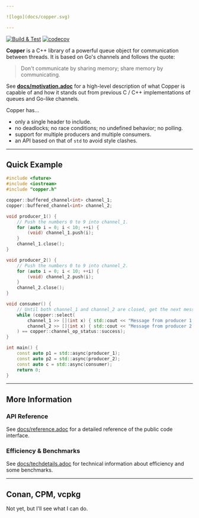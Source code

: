 ```yaml
---

![logo](docs/copper.svg)

---
```



[![Build & Test](https://github.com/atollk/copper/actions/workflows/tests.yml/badge.svg)](https://github.com/atollk/copper/actions/workflows/tests.yml)
[![codecov](https://codecov.io/gh/atollk/copper/branch/main/graph/badge.svg?token=BCAT88OAU8)](https://codecov.io/gh/atollk/copper)

**Copper** is a C++ library of a powerful queue object for communication between threads. It is based on Go's channels and follows the quote:

>Don't communicate by sharing memory; share memory by communicating.

See [**docs/motivation.adoc**](docs/motivation.adoc) for a high-level description of what Copper is
capable of and how it stands out from previous C / C++ implementations of queues and Go-like channels.

Copper has...
* only a single header to include.
* no deadlocks; no race conditions; no undefined behavior; no polling.
* support for multiple producers and multiple consumers.
* an API based on that of `std` to avoid style clashes.

---

## Quick Example
```c++
#include <future>
#include <iostream>
#include "copper.h"

copper::buffered_channel<int> channel_1;
copper::buffered_channel<int> channel_2;

void producer_1() {
    // Push the numbers 0 to 9 into channel_1.
    for (auto i = 0; i < 10; ++i) {
        (void) channel_1.push(i);
    }
    channel_1.close();
}

void producer_2() {
    // Push the numbers 0 to 9 into channel_2.
    for (auto i = 0; i < 10; ++i) {
        (void) channel_2.push(i);
    }
    channel_2.close();
}

void consumer() {
    // Until both channel_1 and channel_2 are closed, get the next message from either and print it.
    while (copper::select(
        channel_1 >> [](int x) { std::cout << "Message from producer 1: " << x << std::endl; },
        channel_2 >> [](int x) { std::cout << "Message from producer 2: " << x << std::endl; }
    ) == copper::channel_op_status::success);
}

int main() {
    const auto p1 = std::async(producer_1);
    const auto p2 = std::async(producer_2);
    const auto c = std::async(consumer);
    return 0;
}
```

---

##  More Information

### API Reference

See [docs/reference.adoc](docs/reference.adoc) for a detailed reference of the public code interface.

### Efficiency & Benchmarks

See [docs/techdetails.adoc](docs/techdetails.adoc) for technical information about efficiency
and some benchmarks.

---

## Conan, CPM, vcpkg

Not yet, but I'll see what I can do.
